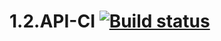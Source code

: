 # 1.2.API-CI [![Build status](https://ci.appveyor.com/api/projects/status/3v5sci92xj1bqe7p?svg=true)](https://ci.appveyor.com/project/AleksandrSergeevi4/1-2-api-ci-d2cw6)
